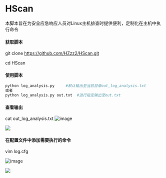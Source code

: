 # HScan
本脚本旨在为安全应急响应人员对Linux主机排查时提供便利，定制化在主机中执行命令
#### 获取脚本

git clone https://github.com/HZzz2/HScan.git

cd HScan

#### 使用脚本

```Bash
python log_analysis.py     #默认输出至当前目录out_log_analysis.txt
或者
python log_analysis.py out.txt  #进行指定输出至out.txt

```

#### 查看输出

cat out_log_analysis.txt
![image](https://user-images.githubusercontent.com/22775890/169294044-9dbe9dcb-db95-46e4-a104-f09b255aa809.png)

![](https://secure2.wostatic.cn/static/nHtynrdxTU58QizPu5Tqx6/image.png)

#### 在配置文件中添加需要执行的命令

vim log.cfg

![image](https://user-images.githubusercontent.com/22775890/169294093-dd39e336-c537-4e3d-a96d-61d5b56656d3.png)

![](https://secure2.wostatic.cn/static/jFDBx7hbcnMCx3hP8eDhhx/image.png)















